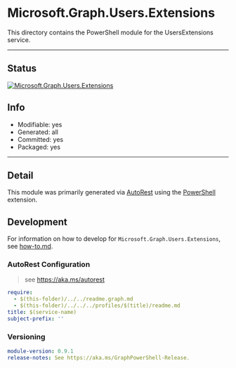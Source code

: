 <!-- region Generated -->
# Microsoft.Graph.Users.Extensions
This directory contains the PowerShell module for the UsersExtensions service.

---
## Status
[![Microsoft.Graph.Users.Extensions](https://img.shields.io/powershellgallery/v/Microsoft.Graph.Users.Extensions.svg?style=flat-square&label=Microsoft.Graph.Users.Extensions "Microsoft.Graph.Users.Extensions")](https://www.powershellgallery.com/packages/Microsoft.Graph.Users.Extensions/)

## Info
- Modifiable: yes
- Generated: all
- Committed: yes
- Packaged: yes

---
## Detail
This module was primarily generated via [AutoRest](https://github.com/Azure/autorest) using the [PowerShell](https://github.com/Azure/autorest.powershell) extension.

## Development
For information on how to develop for `Microsoft.Graph.Users.Extensions`, see [how-to.md](how-to.md).
<!-- endregion -->

### AutoRest Configuration

> see https://aka.ms/autorest

``` yaml
require:
  - $(this-folder)/../../readme.graph.md
  - $(this-folder)/../../../profiles/$(title)/readme.md
title: $(service-name)
subject-prefix: ''

```
### Versioning

``` yaml
module-version: 0.9.1
release-notes: See https://aka.ms/GraphPowerShell-Release.
```
